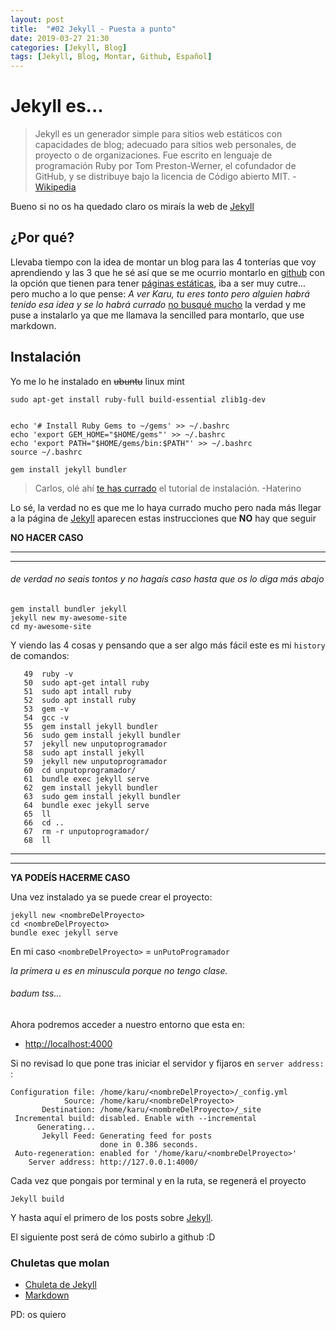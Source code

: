 ```yaml
---
layout: post
title:  "#02 Jekyll - Puesta a punto"
date: 2019-03-27 21:30
categories: [Jekyll, Blog]
tags: [Jekyll, Blog, Montar, Github, Español]
---
```


# Jekyll es...
> Jekyll es un generador simple para sitios web estáticos con capacidades de blog; adecuado para sitios web personales, de proyecto o de organizaciones. Fue escrito en lenguaje de programación Ruby por Tom Preston-Werner, el cofundador de GitHub, y se distribuye bajo la licencia de Código abierto MIT. - [Wikipedia](https://es.wikipedia.org/wiki/Jekyll_(computaci%C3%B3n))

Bueno si no os ha quedado claro os miraís la web de [Jekyll](https://jekyllrb.com/)
## ¿Por qué?
Llevaba tiempo con la idea de montar un blog para las 4 tonterías que voy aprendiendo y las 3 que he sé así que se me ocurrio montarlo en [github](https://github.com) con la opción que tienen para tener [páginas estáticas](https://pages.github.com/), iba a ser muy cutre... pero mucho a lo que pense: _A ver Karu, tu eres tonto pero alguien habrá tenido esa idea y se lo habrá currado_ [no busqué mucho](https://lmddgtfy.net/?q=create%20github%20blog) la verdad y me puse a instalarlo ya que me llamava la sencilled para montarlo, que use markdown.

## Instalación
Yo me lo he instalado en ~~ubuntu~~ linux mint
```shell
sudo apt-get install ruby-full build-essential zlib1g-dev


echo '# Install Ruby Gems to ~/gems' >> ~/.bashrc
echo 'export GEM_HOME="$HOME/gems"' >> ~/.bashrc
echo 'export PATH="$HOME/gems/bin:$PATH"' >> ~/.bashrc
source ~/.bashrc

gem install jekyll bundler
```
> Carlos, olé ahí [te has currado](https://jekyllrb.com/docs/installation/ubuntu/) el tutorial de instalación. -Haterino

Lo sé, la verdad no es que me lo haya currado mucho pero nada más llegar a la página de [Jekyll](https://jekyllrb.com/) aparecen estas instrucciones que  **NO**  hay que seguir


**NO HACER CASO**

***
***
###### de verdad no seais tontos y no hagaís caso hasta que os lo diga más abajo

```shell
gem install bundler jekyll
jekyll new my-awesome-site
cd my-awesome-site
```

Y viendo las 4 cosas y pensando que a ser algo más fácil este es mi `history` de comandos:

```
   49  ruby -v
   50  sudo apt-get intall ruby
   51  sudo apt intall ruby
   52  sudo apt install ruby
   53  gem -v
   54  gcc -v
   55  gem install jekyll bundler
   56  sudo gem install jekyll bundler
   57  jekyll new unputoprogramador
   58  sudo apt install jekyll
   59  jekyll new unputoprogramador
   60  cd unputoprogramador/
   61  bundle exec jekyll serve
   62  gem install jekyll bundler
   63  sudo gem install jekyll bundler
   64  bundle exec jekyll serve
   65  ll
   66  cd ..
   67  rm -r unputoprogramador/
   68  ll

```

***
***
**YA PODEÍS HACERME CASO**

Una vez instalado ya se puede crear el proyecto:
```
jekyll new <nombreDelProyecto>
cd <nombreDelProyecto>
bundle exec jekyll serve
```
En mi caso `<nombreDelProyecto>` = `unPutoProgramador` 

_la primera u es en minuscula porque no tengo clase._ 

###### badum tss...


Ahora podremos acceder a nuestro entorno que esta en:
- [http://localhost:4000](http://localhost:4000)

Si no revisad lo que pone tras iniciar el servidor y fijaros en `server address:` :
```shell
Configuration file: /home/karu/<nombreDelProyecto>/_config.yml
            Source: /home/karu/<nombreDelProyecto>
       Destination: /home/karu/<nombreDelProyecto>/_site
 Incremental build: disabled. Enable with --incremental
      Generating... 
       Jekyll Feed: Generating feed for posts
                    done in 0.386 seconds.
 Auto-regeneration: enabled for '/home/karu/<nombreDelProyecto>'
    Server address: http://127.0.0.1:4000/

```

Cada vez que pongais por terminal y en la ruta, se regenerá el proyecto
```shell
Jekyll build
```

Y hasta aquí el primero de los posts sobre [Jekyll](https://jekyllrb.com/).

El siguiente post será de cómo subirlo a github :D


### Chuletas que molan
- [Chuleta de Jekyll](https://devhints.io/jekyll)
- [Markdown](https://github.com/adam-p/markdown-here/wiki/Markdown-Cheatsheet)

PD: os quiero
